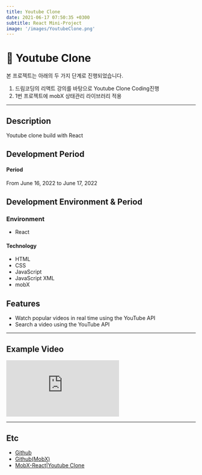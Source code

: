 ```yaml
---
title: Youtube Clone
date: 2021-06-17 07:50:35 +0300
subtitle: React Mini-Project
image: '/images/YoutubeClone.png'
---
```


# :closed_book: Youtube Clone <br/>
본 프로젝트는 아래의 두 가지 단계로 진행되었습니다.<br/>
1. 드림코딩의 리액트 강의를 바탕으로 Youtube Clone Coding진행<br/>
2. 1번 프로젝트에 mobX 상태관리 라이브러리 적용<br/>
___

## Description
Youtube clone build with React
<br/>

## Development Period <br/>
#### Period<br/>
From June 16, 2022 to June 17, 2022 <br/>

## Development Environment & Period <br/>
### Environment<br/>
* React

#### Technology<br/>
* HTML
* CSS
* JavaScript
* JavaScript XML
* mobX

## Features
* Watch popular videos in real time using the YouTube API
* Search a video using the YouTube API

___

## Example Video <br/>
<p><iframe src="https://www.youtube.com/embed/JhVRhdTtp14" frameborder="0" allowfullscreen></iframe></p>

___

## Etc
* [Github](https://github.com/HongDaye71/YoutubeClone)<br/>
* [Github(MobX)](https://github.com/HongDaye71/MobX_YoutubeClone)<br/>
* [MobX-React|Youtube Clone](https://hongdaye71.github.io/blog/mobx-youtubeclone)<br/>